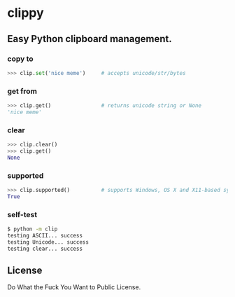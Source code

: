 clippy
======
Easy Python clipboard management.
---------------------------------


### copy to
```python
>>> clip.set('nice meme')     # accepts unicode/str/bytes
```

### get from
```python
>>> clip.get()                # returns unicode string or None
'nice meme'
```

### clear
```python
>>> clip.clear()
>>> clip.get()
None
```

### supported
```python
>>> clip.supported()          # supports Windows, OS X and X11-based systems
True
```

### self-test
```sh
$ python -m clip
testing ASCII... success
testing Unicode... success
testing clear... success
```

License
-------
Do What the Fuck You Want to Public License.
